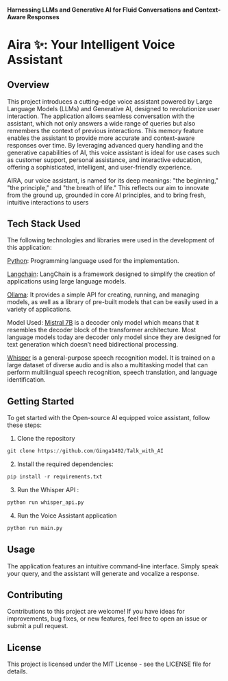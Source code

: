 #### Harnessing LLMs and Generative AI for Fluid Conversations and Context-Aware Responses

# Aira ✨: Your Intelligent Voice Assistant


## Overview


This project introduces a cutting-edge voice assistant powered by Large Language Models (LLMs) and Generative AI, designed to revolutionize user interaction. The application allows seamless conversation with the assistant, which not only answers a wide range of queries but also remembers the context of previous interactions. This memory feature enables the assistant to provide more accurate and context-aware responses over time. By leveraging advanced query handling and the generative capabilities of AI, this voice assistant is ideal for use cases such as customer support, personal assistance, and interactive education, offering a sophisticated, intelligent, and user-friendly experience.

AIRA, our voice assistant, is named for its deep meanings: "the beginning," "the principle," and "the breath of life." This reflects our aim to innovate from the ground up, grounded in core AI principles, and to bring fresh, intuitive interactions to users

## Tech Stack Used

The following technologies and libraries were used in the development of this application:

[Python](https://www.python.org/): Programming language used for the implementation.

[Langchain](https://www.langchain.com/): LangChain is a framework designed to simplify the creation of applications using large language models.

[Ollama](https://ollama.com/): It provides a simple API for creating, running, and managing models, as well as a library of pre-built models that can be easily used in a
variety of applications.

Model Used: [Mistral 7B](https://huggingface.co/mistralai/Mistral-7B-v0.1)  is a decoder only model which means that it resembles the decoder block of the transformer architecture. Most language models today are decoder only model since they are designed for text generation which doesn’t need bidirectional processing.

[Whisper](https://github.com/openai/whisper) is a general-purpose speech recognition model. It is trained on a large dataset of diverse audio and is also a multitasking model that can perform multilingual speech recognition, speech translation, and language identification.


## Getting Started

To get started with the Open-source AI equipped voice assistant, follow these steps:

1. Clone the repository
```py
git clone https://github.com/Ginga1402/Talk_with_AI
```
2. Install the required dependencies:

```py
pip install -r requirements.txt
```

3. Run the Whisper API :

```py
python run whisper_api.py
```


4. Run the Voice Assistant application 
```py
python run main.py
```

## Usage
The application features an intuitive command-line interface. Simply speak your query, and the assistant will generate and vocalize a response.

## Contributing
Contributions to this project are welcome! If you have ideas for improvements, bug fixes, or new features, feel free to open an issue or submit a pull request.

## License
This project is licensed under the MIT License - see the LICENSE file for details.


